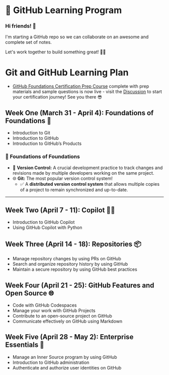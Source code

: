 # 🚀 GitHub Learning Program

### Hi friends! 👋  
I'm starting a GitHub repo so we can collaborate on an awesome and complete set of notes.  

Let's work together to build something great! 💪✨

# Git and GitHub Learning Plan

- [GitHub Foundations Certification Prep Course](insert-link-here) complete with prep materials and sample questions is now live - visit the [Discussion](insert-link-here) to start your certification journey! See you there 😎

## Week One (March 31 - April 4): Foundations of Foundations 🧱
- Introduction to Git
- Introduction to GitHub
- Introduction to GitHub’s Products

### 🌟 **Foundations of Foundations**

- 📝 **Version Control:** A crucial development practice to track changes and revisions made by multiple developers working on the same project.  
- 🌐 **Git:** The most popular version control system!  
  - ✅ A **distributed version control system** that allows multiple copies of a project to remain synchronized and up-to-date.  


---

## Week Two (April 7 - 11): Copilot 🧑‍✈️
- Introduction to GitHub Copilot
- Using GitHub Copilot with Python

## Week Three (April 14 - 18): Repositories 📦
- Manage repository changes by using PRs on GitHub
- Search and organize repository history by using GitHub
- Maintain a secure repository by using GitHub best practices

## Week Four (April 21 - 25): GitHub Features and Open Source 🌐
- Code with GitHub Codespaces
- Manage your work with GitHub Projects
- Contribute to an open-source project on GitHub
- Communicate effectively on GitHub using Markdown

## Week Five (April 28 - May 2): Enterprise Essentials 💼
- Manage an Inner Source program by using GitHub
- Introduction to GitHub administration
- Authenticate and authorize user identities on GitHub
